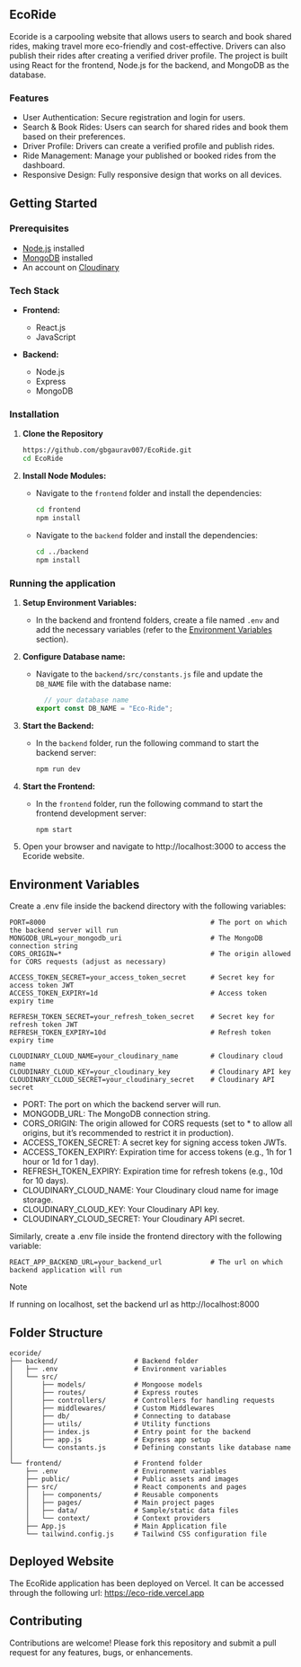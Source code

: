 ## EcoRide

Ecoride is a carpooling website that allows users to search and book shared rides, making travel more eco-friendly and cost-effective. Drivers can also publish their rides after creating a verified driver profile. The project is built using React for the frontend, Node.js for the backend, and MongoDB as the database.

### Features

- User Authentication: Secure registration and login for users.
- Search & Book Rides: Users can search for shared rides and book them based on their preferences.
- Driver Profile: Drivers can create a verified profile and publish rides.
- Ride Management: Manage your published or booked rides from the dashboard.
- Responsive Design: Fully responsive design that works on all devices.

## Getting Started

### Prerequisites

- [Node.js](https://nodejs.org/en/download) installed
- [MongoDB](https://www.mongodb.com/try/download) installed 
- An account on [Cloudinary](https://cloudinary.com)

### Tech Stack

- **Frontend:**
  - React.js
  - JavaScript

- **Backend:**
  - Node.js
  - Express
  - MongoDB

### Installation

1. **Clone the Repository**

   ```bash
   https://github.com/gbgaurav007/EcoRide.git
   cd EcoRide
   ```

2. **Install Node Modules:**
    - Navigate to the `frontend` folder and install the dependencies:
      ```sh
      cd frontend
      npm install
      ```
    - Navigate to the `backend` folder and install the dependencies:
      ```sh
      cd ../backend
      npm install
      ```

### Running the application

1. **Setup Environment Variables:**
    - In the backend and frontend folders, create a file named `.env` and add the necessary variables (refer to the [Environment Variables](#environment-variables) section).

2. **Configure Database name:**
    - Navigate to the `backend/src/constants.js` file and update the `DB_NAME` file with the database name:
      ```js
        // your database name
      export const DB_NAME = "Eco-Ride";
      ```

3. **Start the Backend:**
    - In the `backend` folder, run the following command to start the backend server:
      ```sh
      npm run dev
      ```

4. **Start the Frontend:**
    - In the `frontend` folder, run the following command to start the frontend development server:
      ```sh
      npm start
      ```

5.	Open your browser and navigate to http://localhost:3000 to access the Ecoride website.


## Environment Variables

Create a .env file inside the backend directory with the following variables:

```plaintext
PORT=8000                                         # The port on which the backend server will run
MONGODB_URL=your_mongodb_uri                      # The MongoDB connection string
CORS_ORIGIN=*                                     # The origin allowed for CORS requests (adjust as necessary)

ACCESS_TOKEN_SECRET=your_access_token_secret      # Secret key for access token JWT
ACCESS_TOKEN_EXPIRY=1d                            # Access token expiry time

REFRESH_TOKEN_SECRET=your_refresh_token_secret    # Secret key for refresh token JWT
REFRESH_TOKEN_EXPIRY=10d                          # Refresh token expiry time

CLOUDINARY_CLOUD_NAME=your_cloudinary_name        # Cloudinary cloud name
CLOUDINARY_CLOUD_KEY=your_cloudinary_key          # Cloudinary API key
CLOUDINARY_CLOUD_SECRET=your_cloudinary_secret    # Cloudinary API secret
```

- PORT: The port on which the backend server will run.
- MONGODB_URL: The MongoDB connection string.
- CORS_ORIGIN: The origin allowed for CORS requests (set to * to allow all origins, but it’s recommended to restrict it in production).
- ACCESS_TOKEN_SECRET: A secret key for signing access token JWTs.
- ACCESS_TOKEN_EXPIRY: Expiration time for access tokens (e.g., 1h for 1 hour or 1d for 1 day).
- REFRESH_TOKEN_EXPIRY: Expiration time for refresh tokens (e.g., 10d for 10 days).
- CLOUDINARY_CLOUD_NAME: Your Cloudinary cloud name for image storage.
- CLOUDINARY_CLOUD_KEY: Your Cloudinary API key.
- CLOUDINARY_CLOUD_SECRET: Your Cloudinary API secret.

Similarly, create a .env file inside the frontend directory with the following variable:

```plaintext
REACT_APP_BACKEND_URL=your_backend_url            # The url on which backend application will run
```

> [!NOTE]
> If running on localhost, set the backend url as http://localhost:8000

## Folder Structure

```plaintext
ecoride/
├── backend/                   # Backend folder
│   ├── .env                   # Environment variables
│   └── src/
│       ├── models/            # Mongoose models
│       ├── routes/            # Express routes
│       ├── controllers/       # Controllers for handling requests
│       ├── middlewares/       # Custom Middlewares
│       ├── db/                # Connecting to database
│       ├── utils/             # Utility functions
│       ├── index.js           # Entry point for the backend
│       ├── app.js             # Express app setup
│       └── constants.js       # Defining constants like database name
│
└── frontend/                  # Frontend folder
    ├── .env                   # Environment variables
    ├── public/                # Public assets and images
    ├── src/                   # React components and pages
    │   ├── components/        # Reusable components
    │   ├── pages/             # Main project pages
    │   ├── data/              # Sample/static data files
    │   └── context/           # Context providers
    ├── App.js                 # Main Application file
    └── tailwind.config.js     # Tailwind CSS configuration file
```


## Deployed Website

The EcoRide application has been deployed on Vercel. It can be accessed through the following url: https://eco-ride.vercel.app

## Contributing

Contributions are welcome! Please fork this repository and submit a pull request for any features, bugs, or enhancements.




